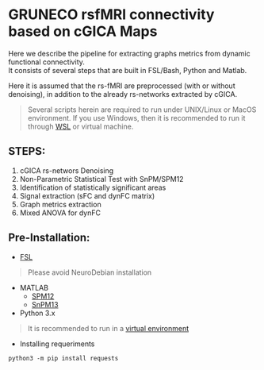 # GRUNECO rsfMRI connectivity based on cGICA Maps
Here we describe the pipeline for extracting graphs metrics from  dynamic functional connectivity.  
It consists of several steps that are built in FSL/Bash, Python and Matlab.

Here it is assumed that the rs-fMRI are preprocessed (with or without denoising), in addition to the already rs-networks extracted by cGICA.
> Several scripts herein are required to run under UNIX/Linux or MacOS environment.
> If you use Windows, then it is recommended to run it through [WSL](https://ubuntu.com/tutorials/install-ubuntu-on-wsl2-on-windows-11-with-gui-support#1-overview) or virtual machine.

## **STEPS**:

1. cGICA rs-networs Denoising
2. Non-Parametric Statistical Test with SnPM/SPM12
3. Identification of statistically significant areas
4. Signal extraction (sFC and dynFC matrix)
5. Graph metrics extraction
6. Mixed ANOVA for dynFC


## Pre-Installation:

* [FSL](https://fsl.fmrib.ox.ac.uk/fsl/fslwiki)
> Please avoid NeuroDebian installation
* MATLAB
     - [SPM12](https://www.fil.ion.ucl.ac.uk/spm/software/spm12/)
     - [SnPM13](http://www.nisox.org/Software/SnPM13/)
* Python 3.x
> It is recommended to run in a [virtual environment](https://packaging.python.org/en/latest/guides/installing-using-pip-and-virtual-environments/)

+ Installing requeriments
```
python3 -m pip install requests
```

